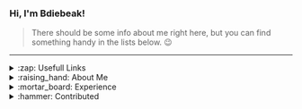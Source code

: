 ### Hi, I'm Bdiebeak!
> There should be some info about me right here, but you can find something handy in the lists below. :wink:
---
<details>
  <summary>:zap: Usefull Links</summary>
  <a href="https://www.linkedin.com/in/vladislav-kapystinsky-166942231/">
    <img alt="LinkedIn Badge" src="https://img.shields.io/badge/LinkedIn-0077B5?style=for-the-badge&logo=linkedin&logoColor=white"/>
  </a>
  <a href="https://bdiebeak.itch.io/">
    <img alt="ItchIo Badge" src="https://img.shields.io/badge/Itch.io-E4405F?style=for-the-badge&logo=itch.io&logoColor=white"/>
  </a>
</details>

<details>
  <summary>:raising_hand: About Me</summary>  
  
  Sociable and friendly.    
  I have experience working in both large and small teams.    
  I'm adept at effectively decomposing tasks, assessing their complexity, and setting priorities.    
  I follow the latest trends in the gaming industry and technology in general.  
  I have knowledge of programming patterns, principles of clean code and architecture design. 
  
</details>

<details>
  <summary>:mortar_board: Experience</summary>  
  
  **INDUSTRY BASE** - Zenject / VContainer, UniTask, UniRx, DOTween, Odin Inspector.  
  **ECS** - Entitas, LeoECS.  
  **NETWORK** - Mirror, FishNet, Riptide, SpatialOS.  
  **VR** - SteamVR, HurricaneVR.  
  **UNITY** - Addressables, Cinemachine, Shader Graph, Shaders (HLSL, GLSL), AR Foundation.  
  **UNITY CLOUD** - DevOps, Analytics, Remote Configs, Ads.  
  
</details>

<details>
  <summary>:hammer: Contributed</summary>  
  <ul>
    <li>
      <a href="https://elysium.today/">
        Elysium VR
      </a>
    </li>
    <li>
      <a href="https://wadality.com/">
        Wadality
      </a>
    </li> 
    <li>
      <a>        
        A few more projects in the beta-test stage.
      </a>
    </li>
  </ul>
</details>

<!--
<details>
  <summary>:zap: My GitHub stats</summary>
  <img align="center" alt="Bdiebeak's GitHub Stats All" src="https://github-readme-stats.vercel.app/api?username=Bdiebeak&theme=dracula&show_icons=true&hide_border=true" />
  <img align="center" alt="Bdiebeak's GitHub Stats Streak" src="https://github-readme-streak-stats.herokuapp.com?user=Bdiebeak&theme=dracula&hide_border=true&date_format=M%20j%5B%2C%20Y%5D" />
</details>
-->

<!--
**Bdiebeak/Bdiebeak** is a ✨ _special_ ✨ repository because its `README.md` (this file) appears on your GitHub profile.

Here are some ideas to get you started:

- 🔭 I’m currently working on ...
- 🌱 I’m currently learning ...
- 👯 I’m looking to collaborate on ...
- 🤔 I’m looking for help with ...
- 💬 Ask me about ...
- 📫 How to reach me: ...
- 😄 Pronouns: ...
- ⚡ Fun fact: ...
-->
